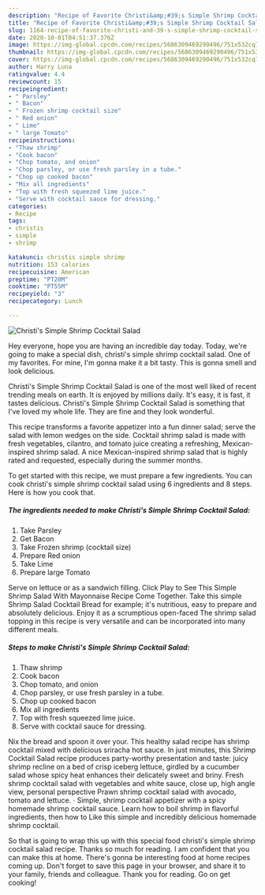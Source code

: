 ```yaml
---
description: "Recipe of Favorite Christi&amp;#39;s Simple Shrimp Cocktail Salad"
title: "Recipe of Favorite Christi&amp;#39;s Simple Shrimp Cocktail Salad"
slug: 1164-recipe-of-favorite-christi-and-39-s-simple-shrimp-cocktail-salad
date: 2020-10-01T04:51:37.376Z
image: https://img-global.cpcdn.com/recipes/5686309469290496/751x532cq70/christis-simple-shrimp-cocktail-salad-recipe-main-photo.jpg
thumbnail: https://img-global.cpcdn.com/recipes/5686309469290496/751x532cq70/christis-simple-shrimp-cocktail-salad-recipe-main-photo.jpg
cover: https://img-global.cpcdn.com/recipes/5686309469290496/751x532cq70/christis-simple-shrimp-cocktail-salad-recipe-main-photo.jpg
author: Harry Luna
ratingvalue: 4.4
reviewcount: 15
recipeingredient:
- " Parsley"
- " Bacon"
- " Frozen shrimp cocktail size"
- " Red onion"
- " Lime"
- " large Tomato"
recipeinstructions:
- "Thaw shrimp"
- "Cook bacon"
- "Chop tomato, and onion"
- "Chop parsley, or use fresh parsley in a tube."
- "Chop up cooked bacon"
- "Mix all ingredients"
- "Top with fresh squeezed lime juice."
- "Serve with cocktail sauce for dressing."
categories:
- Recipe
tags:
- christis
- simple
- shrimp

katakunci: christis simple shrimp 
nutrition: 153 calories
recipecuisine: American
preptime: "PT20M"
cooktime: "PT55M"
recipeyield: "3"
recipecategory: Lunch

---
```



![Christi&#39;s Simple Shrimp Cocktail Salad](https://img-global.cpcdn.com/recipes/5686309469290496/751x532cq70/christis-simple-shrimp-cocktail-salad-recipe-main-photo.jpg)

Hey everyone, hope you are having an incredible day today. Today, we're going to make a special dish, christi&#39;s simple shrimp cocktail salad. One of my favorites. For mine, I'm gonna make it a bit tasty. This is gonna smell and look delicious.

Christi&#39;s Simple Shrimp Cocktail Salad is one of the most well liked of recent trending meals on earth. It is enjoyed by millions daily. It's easy, it is fast, it tastes delicious. Christi&#39;s Simple Shrimp Cocktail Salad is something that I've loved my whole life. They are fine and they look wonderful.

This recipe transforms a favorite appetizer into a fun dinner salad; serve the salad with lemon wedges on the side. Cocktail shrimp salad is made with fresh vegetables, cilantro, and tomato juice creating a refreshing, Mexican-inspired shrimp salad. A nice Mexican-inspired shrimp salad that is highly rated and requested, especially during the summer months.


To get started with this recipe, we must prepare a few ingredients. You can cook christi&#39;s simple shrimp cocktail salad using 6 ingredients and 8 steps. Here is how you cook that.

<!--inarticleads1-->

##### The ingredients needed to make Christi&#39;s Simple Shrimp Cocktail Salad:

1. Take  Parsley
1. Get  Bacon
1. Take  Frozen shrimp (cocktail size)
1. Prepare  Red onion
1. Take  Lime
1. Prepare  large Tomato


Serve on lettuce or as a sandwich filling. Click Play to See This Simple Shrimp Salad With Mayonnaise Recipe Come Together. Take this simple Shrimp Salad Cocktail Bread for example; it&#39;s nutritious, easy to prepare and absolutely delicious. Enjoy it as a scrumptious open-faced The shrimp salad topping in this recipe is very versatile and can be incorporated into many different meals. 

<!--inarticleads2-->

##### Steps to make Christi&#39;s Simple Shrimp Cocktail Salad:

1. Thaw shrimp
1. Cook bacon
1. Chop tomato, and onion
1. Chop parsley, or use fresh parsley in a tube.
1. Chop up cooked bacon
1. Mix all ingredients
1. Top with fresh squeezed lime juice.
1. Serve with cocktail sauce for dressing.


Nix the bread and spoon it over your. This healthy salad recipe has shrimp cocktail mixed with delicious sriracha hot sauce. In just minutes, this Shrimp Cocktail Salad recipe produces party-worthy presentation and taste: juicy shrimp recline on a bed of crisp iceberg lettuce, girdled by a cucumber salad whose spicy heat enhances their delicately sweet and briny. Fresh shrimp cocktail salad with vegetables and white sauce, close up, high angle view, personal perspective Prawn shrimp cocktail salad with avocado, tomato and lettuce. · Simple, shrimp cocktail appetizer with a spicy homemade shrimp cocktail sauce. Learn how to boil shrimp in flavorful ingredients, then how to Like this simple and incredibly delicious homemade shrimp cocktail. 

So that is going to wrap this up with this special food christi&#39;s simple shrimp cocktail salad recipe. Thanks so much for reading. I am confident that you can make this at home. There's gonna be interesting food at home recipes coming up. Don't forget to save this page in your browser, and share it to your family, friends and colleague. Thank you for reading. Go on get cooking!
